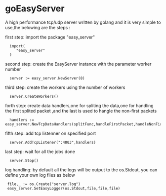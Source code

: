 # goEasyServer
A high performance tcp/udp server written by golang and it is very simple to use,the belowing are the steps :

first step: import the package "easy_server"

      import(
         "easy_server"
      )
      
second step: create the EasyServer instance with the parameter worker number

      server := easy_server.NewServer(8)
      
third step: create the workers using the number of workers

      server.CreateWorkers()
      
forth step: create data handlers,one for spliting the data,one for handling the first splited packet ,and the last is used to hangle the non-first packets

      handlers := easy_server.NewTcpDataHandlers(splitFunc,handleFirstPacket,handleNonFirstPacket)
      
fifth step: add tcp listenner on specified port

      server.AddTcpListener(":4003",handlers)
       
last step: wait for all the jobs done

      server.Stop()
      

log handling: by default all the logs will be output to the os.Stdout, you can define your own log files as below

     file,_ := os.Create("server.log")
     easy_server.SetEasyLogger(os.Stdout,file,file,file)
